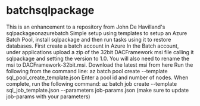 # batchsqlpackage
This is an enhancement to a repository from John De Havilland's sqlpackageonazurebatch
Simple setup using templates to setup an Azure Batch Pool, install sqlpackage and then run tasks using it to restore databases.
First create a batch account in Azure
In the Batch account, under applications upload a zip of the 32bit DACFramework msi file calling it sqlpackage and setting the version to 1.0. You will also need to rename the msi to DACFramework-32bit.msi. Download the latest msi from here
Run the following from the command line: az batch pool create --template sql_pool_create_template.json
Enter a pool id and number of nodes.
When complete, run the following command: az batch job create --template sql_job_template.json --parameters job-params.json (make sure to update job-params with your parameters)
